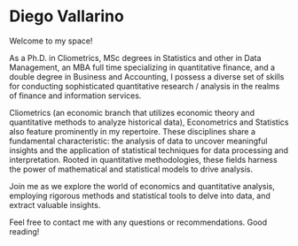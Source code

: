 # Diego Vallarino
Welcome to my space! 

As a Ph.D. in Cliometrics, MSc degrees in Statistics and other in Data Management, an MBA full time specializing in quantitative finance, and a double degree in Business and Accounting, I possess a diverse set of skills for conducting sophisticated quantitative research / analysis in the realms of finance and information services.

Cliometrics (an economic branch that utilizes economic theory and quantitative methods to analyze historical data), Econometrics and Statistics also feature prominently in my repertoire. These disciplines share a fundamental characteristic: the analysis of data to uncover meaningful insights and the application of statistical techniques for data processing and interpretation. Rooted in quantitative methodologies, these fields harness the power of mathematical and statistical models to drive analysis.

Join me as we explore the world of economics and quantitative analysis, employing rigorous methods and statistical tools to delve into data, and extract valuable insights.

Feel free to contact me with any questions or recommendations. Good reading!


